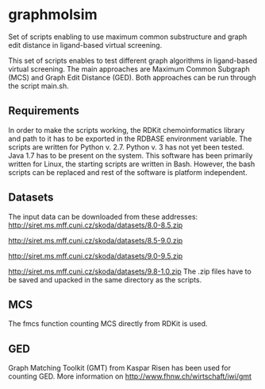 # graphmolsim
Set of scripts enabling to use maximum common substructure and graph edit distance in ligand-based virtual screening.

This set of scripts enables to test different graph algorithms in ligand-based virtual screening.
The main approaches are Maximum Common Subgraph (MCS) and Graph Edit Distance (GED).
Both approaches can be run through the script main.sh.

Requirements
--------
In order to make the scripts working, the RDKit chemoinformatics library and path to it has to be exported
in the RDBASE environment variable.
The scripts are written for Python v. 2.7. Python v. 3 has not yet been tested.
Java 1.7 has to be present on the system. 
This software has been primarily written for Linux, the starting scripts are written in Bash.
However, the bash scripts can be replaced and rest of the software is platform independent.

Datasets
--------
The input data can be downloaded from these addresses:
http://siret.ms.mff.cuni.cz/skoda/datasets/8.0-8.5.zip

http://siret.ms.mff.cuni.cz/skoda/datasets/8.5-9.0.zip

http://siret.ms.mff.cuni.cz/skoda/datasets/9.0-9.5.zip

http://siret.ms.mff.cuni.cz/skoda/datasets/9.8-1.0.zip
The .zip files have to be saved and upacked in the same directory as the scripts.

MCS
--------
The fmcs function counting MCS directly from RDKit is used.

GED
--------
Graph Matching Toolkit (GMT) from Kaspar Risen has been used for counting GED.
More information on http://www.fhnw.ch/wirtschaft/iwi/gmt
